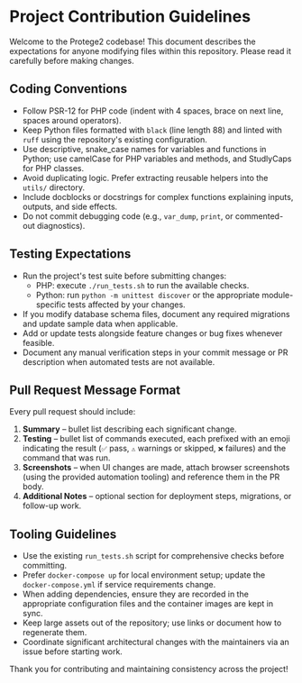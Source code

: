 # Project Contribution Guidelines

Welcome to the Protege2 codebase! This document describes the expectations for anyone modifying
files within this repository. Please read it carefully before making changes.

## Coding Conventions
- Follow PSR-12 for PHP code (indent with 4 spaces, brace on next line, spaces around operators).
- Keep Python files formatted with `black` (line length 88) and linted with `ruff` using the
  repository's existing configuration.
- Use descriptive, snake_case names for variables and functions in Python; use camelCase for PHP
  variables and methods, and StudlyCaps for PHP classes.
- Avoid duplicating logic. Prefer extracting reusable helpers into the `utils/` directory.
- Include docblocks or docstrings for complex functions explaining inputs, outputs, and side effects.
- Do not commit debugging code (e.g., `var_dump`, `print`, or commented-out diagnostics).

## Testing Expectations
- Run the project's test suite before submitting changes:
  - PHP: execute `./run_tests.sh` to run the available checks.
  - Python: run `python -m unittest discover` or the appropriate module-specific tests affected by
    your changes.
- If you modify database schema files, document any required migrations and update sample data when
  applicable.
- Add or update tests alongside feature changes or bug fixes whenever feasible.
- Document any manual verification steps in your commit message or PR description when automated
  tests are not available.

## Pull Request Message Format
Every pull request should include:
1. **Summary** – bullet list describing each significant change.
2. **Testing** – bullet list of commands executed, each prefixed with an emoji indicating the
   result (`✅` pass, `⚠️` warnings or skipped, `❌` failures) and the command that was run.
3. **Screenshots** – when UI changes are made, attach browser screenshots (using the provided
   automation tooling) and reference them in the PR body.
4. **Additional Notes** – optional section for deployment steps, migrations, or follow-up work.

## Tooling Guidelines
- Use the existing `run_tests.sh` script for comprehensive checks before committing.
- Prefer `docker-compose up` for local environment setup; update the `docker-compose.yml` if service
  requirements change.
- When adding dependencies, ensure they are recorded in the appropriate configuration files and the
  container images are kept in sync.
- Keep large assets out of the repository; use links or document how to regenerate them.
- Coordinate significant architectural changes with the maintainers via an issue before starting
  work.

Thank you for contributing and maintaining consistency across the project!
